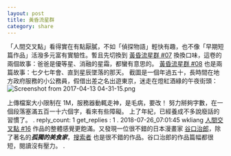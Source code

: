 ```yaml
---
layout: post
title: 黃昏流星群
category: share
---
```

「人間交叉點」看得實在有點厭膩，不如「偵探物語」輕快有趣，也不像「早期短篇作品」活潑多元富有實驗性。暫且先切換到 [黃昏流星群 #07](http://tw.ikanman.com/comic/1266/11519.html) 換換口味，這卷的兩個故事：爸爸是優等星、消融的星霜，都蠻有意思的。
[黃昏流星群 #08](http://tw.ikanman.com/comic/1266/11520.html) 也是兩篇故事：七夕七年會、直到星辰墜落的那天。
截圖是一個年過五十，長時間在地方政府服務的小公務員，假借出差之名出遊東京，迷走在燈紅酒綠的午夜街頭：
![Screenshot from 2017-04-13 04-31-15.png](/upload/611feff48306319ba01bf09afb9df108.png)

上傳檔案大小限制在 1M，服務器動輒走神，是毛病，要改！
努力掰夠字數，在一個段落塞滿五百一十六個字，看來有些障礙。
上了年紀，已經養成不多說廢話的習慣了。
.
reply_count: 1
get_replies : 1
.
2018-07-26_07:01:45 wkliang
[人間交叉點 #16](https://www.manhuagui.com/comic/12222/122784.html) 作品的整體感覺更飽滿。又發現一位很不錯的日本漫畫家 [谷口治郎](https://www.manhuagui.com/author/1531/)，除了著名的***孤獨的美食家***，[搜索者](https://www.manhuagui.com/comic/2852/) 也是很不錯的作品。谷口治郎的作品篇幅都很短，閱讀沒有壓力。
.
